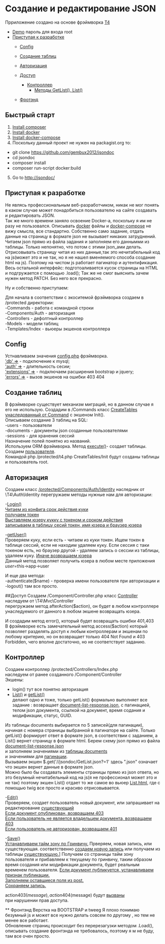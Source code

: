 # Создание и редактирование JSON

<!-- BADGES/ -->
Прриложение создано на основе фрэймворка 
[T4](https://github.com/pr-of-it/t4-app-mini) 

- [Demo](http://194437.simplecloud.ru./) пароль для входа root
- [Приступая к разработке](#Приступая-к-разработке)
  - [Config](#Config)
  - [Создание таблиц](#Создание-таблиц)
  - [Авторизация](#Авторизация)
  - [Доступ](#Доступ)
    - [Контроллер](#Контроллер)
      - [Методы GetList(), List()](#методы-GetList(),-List())
  
  - [Фротэнд](#Фронтэнд)     
      

## Быстрый старт
1. [Install composer](https://getcomposer.org)
2. [Install docker](https://docs.docker.com/install/)
3. [Install docker-compose](https://docs.docker.com/compose/install/)
4. Поскольку данный проект не нужен на packagist.org то:
  - git clone https://github.com/gembux2012/jsondoc
  - cd jsondoc
  - composer install  
  - composer run-script docker:build
   
5. Go to [http://jsondoc/](http://jsondoc/)

## Приступая к разработке
 Не являсь профессиональным веб-разработчиком, никак не мог понять в каком случае
 может понадобиться пользователю на сайте создавать и редактировать
 JSON.  
 Так же много времени заняло освоение Docker-a, поскольку 
 я им не разу не пользовался.
 Описывать  [docker](https://github.com/gembux2012/jsondoc/tree/master/docker) файлы
 и  [docker-compose](https://github.com/gembux2012/jsondoc/blob/master/docker-compose.yml)
 не вижу смысла, все стандартно. 
   Собственно само задание, отдать  данные на страницу в формате json
   не вызывает никаких затруднений. Читаем json прямо из файла задания и
   заполняем его даннымми из таблицы. Только непонятно, что потом с этими 
   json_ами делать. Отрисовывать страницу читая из них данные,так это 
   нечитабельный код на js(может это и не так, но я не нашел вменяемого способа
   создание html на js).
   Поэтому на чистом js работает пагинатор и  аутентификация.  
   Весь остальной интерфейс: подготоаливается кусок страницы на HTML 
   и подгружается  с помощью .load();
Так же не смог выяснить зачем нужен метод PATCH.
Без него все прекрасно.

   
    
Ну и собственно приступаем: 
 
 Для начала в соответствии с экоситемой фрэймворка создаем в 
 /protected директории:  
  -Commands - работа с командной строки  
  -Components/Auth - авторизация  
  -Controllers - дефолтный контроллер  
  -Models - модели таблиц  
  -Templates/Index - вьюеры экшенов контроллера  
 
## Config
Устнавливаем значения [config.php](https://github.com/gembux2012/jsondoc/blob/master/protected/config.php) фрэймворка.  
[ 'db' =>](https://github.com/gembux2012/jsondoc/blob/master/protected/config.php) - подключение
к mysql;  
['auth' =>](https://github.com/gembux2012/jsondoc/blob/master/protected/config.php) - длительность сесии;   
 ['extensions' =>](https://github.com/gembux2012/jsondoc/blob/master/protected/config.php) - подключаем расширения 
 bootstrap и jquery;  
['errors' =>](https://github.com/gembux2012/jsondoc/blob/master/protected/config.php) - вызов экшенов на ошибки 403 404 



## Создание таблиц
 
 В фрэймворке существует механизм миграций, но в данном случае я его не использую.
 Создадим в /Commands класс [CreateTables унаследованный от Command](https://github.com/gembux2012/jsondoc/blob/master/protected/Commands/CreateTables.php#L10)
 c экшеном Init().  
 Описываем создание 3 таблиц на SQL:  
  -users - пользователи  
  -documents - документы json созданные пользователями  
  -sessions - для хранения сессий  
  Назначение полей понятно из названий.    
  Используем ORM фрэймворка.
  Метод [execute()](https://github.com/gembux2012/jsondoc/blob/master/protected/Commands/CreateTables.php#L37)- создает таблицы.  
  Создаем [пользователя](https://github.com/gembux2012/jsondoc/blob/master/protected/Commands/CreateTables.php#L41).  
  Командой php /protected/t4.php CreateTables/Init будут созданы таблицы и пользователь
  root.
  
## Авторизация

Создаем класс [/protected/Components/Auth/Identity](https://github.com/gembux2012/jsondoc/blob/master/protected/Components/Auth/Identity.php#L12) наследник
от \T4\Auth\Identity
перегружаем методы нужные нам для авторизации:
  
 -[Login()](https://github.com/gembux2012/jsondoc/blob/master/protected/Components/Auth/Identity.php#L60)    
[Читаем из конфига срок действия куки](https://github.com/gembux2012/jsondoc/blob/master/protected/Components/Auth/Identity.php#L82)  
[получаем токен](https://github.com/gembux2012/jsondoc/blob/master/protected/Components/Auth/Identity.php#L83)  
[Выставляем юзеру кукку с токеном и сроком действия](https://github.com/gembux2012/jsondoc/blob/master/protected/Components/Auth/Identity.php#L82)  
[записываем в таблицу сесий токен, имя юзера и браузер юзера](https://github.com/gembux2012/jsondoc/blob/master/protected/Components/Auth/Identity.php#L70)  

-[getUser()]()  
Проверяем куку, если есть - читаем из куки токен. Ищем токен в таблице сессий, если
не находим удаляем куку. Если сессия с таки токеном есть, но браузер другой - 
удаляем запись о сессии из таблицы, удаляем куку.
[Иначе возвращаем юзера](https://github.com/gembux2012/jsondoc/blob/master/protected/Components/Auth/Identity.php#L56)  
Данный метод позволяет получить юзера в любом месте приложения $user=$this->app->user
  
И еще два метода:  
  -authenticate($name) - проверка имени пользователя при авторизации  и
  -logout() там все просто.
  
##Доступ
Создаем /Component/Controller.php класс [Controller](https://github.com/gembux2012/jsondoc/blob/master/protected/Components/Controller.php#L8)
наследуем от \T4\Mvc\Controller  
перегружаем метод afterAction($action), он будет в любом контроллере 
унаследуемого от данного в любом экшене возвращать юзера.  

И создадим метод error(), который будет возвращать ошибки 401,403  
В фрэймворке есть замечательный метод access($action)
который позволяет разделять доступ к любым контроллерам и экшенам по любому критерию,
но он возвращает только 404 Not Found и 403 Forbidden, чего
вполне достаточно, но не соответствует заданию.

## Контроллер

Создаем контроллер /protected/Controllers/Index.php  
наследуем от ранее созданного /Component/Controller  
Экшены:  
  - login() тут все понятно авторизация  
  - [List()](https://github.com/gembux2012/jsondoc/blob/master/protected/Controllers/Index.php#L24) и [getList()](https://github.com/gembux2012/jsondoc/blob/master/protected/Controllers/Index.php#L35)  
  делают одно и тоже, только getList() формально выполняет все задание
  : возвращает [document-list-response.json](https://github.com/gembux2012/jsondoc/blob/master/public/jsondoc/document-list-response.json),
  с пагинацией, телом json документа, ссылкой на документ, время содания
  и модификации, статус, GUID.   
   
   
   Из таблицы documents выбирается
   по 5 записей(для пагинации), начиная с номера страницы выбранной в пагинаторе
   на сайте. Только getList() формирует ответ в формате json, в соответствии с заданием, 
   a List() вернет страницу в формате html. 
   Берем схему json прямо из файла [document-list-response.json](https://github.com/gembux2012/jsondoc/blob/master/protected/Controllers/Index.php#L43)  
   и заполняем значениями из [таблицы documents](https://github.com/gembux2012/jsondoc/blob/master/protected/Controllers/Index.php#L43)  
   и значениями для [пагинации](https://github.com/gembux2012/jsondoc/blob/master/protected/Controllers/Index.php#L58).  
   Вызываем экшен   $.get('//jsondoc/GetList.json?=1' здесь ".json" 
   означает что экшен вернет данные в формате json.  
   Можно было бы создавать элементы страницы прямо из json ответа, но
   это безумный нечитабельный код на js(я не профессионал может это и не так)
   поэтому экшен List() отдает то же самое во вьюер
   [List.html](https://github.com/gembux2012/jsondoc/blob/master/protected/Templates/Index/List.html#L9), где  с помощью
   twig все просто и красиво отрисовывается. 
   
   -[Edit()](https://github.com/gembux2012/jsondoc/blob/master/protected/Controllers/Index.php#L81)  
   Проверяем, создает пользователь новый документ, или запрашивает на редактирование
   [существующий](https://github.com/gembux2012/jsondoc/blob/master/protected/Controllers/Index.php#L85)  
   [Если документ опубликован, возвращаем 403](https://github.com/gembux2012/jsondoc/blob/master/protected/Controllers/Index.php#L90)  
   [Если пользователь не является владельцем документа, возвращаем 403](https://github.com/gembux2012/jsondoc/blob/master/protected/Controllers/Index.php#L89)  
   [Если пользователь не авторизован, возвращаем 401](https://github.com/gembux2012/jsondoc/blob/master/protected/Controllers/Index.php#L83  )  
   
   
   -[Save()](https://github.com/gembux2012/jsondoc/blob/master/protected/Controllers/Index.php#L109)  
   [Устанавливаем тайм зону по Гринвичу.](https://github.com/gembux2012/jsondoc/blob/master/protected/Controllers/Index.php#L111)
   Прверяем, новая запись, или существующая.
   соответственно [создаем новую запись](https://github.com/gembux2012/jsondoc/blob/master/protected/Controllers/Index.php#L116) или получаем из таблицы [существующую.](https://github.com/gembux2012/jsondoc/blob/master/protected/Controllers/Index.php#L113)]
   Получаем со страницы тайм зону пользователя и прибавляем к текущему по гринвичу,
   таким образом время создания или модификации документа, будет реальным временем пользователя.
   [Если документ публикуется, устанавливаем признак публикации.](https://github.com/gembux2012/jsondoc/blob/master/protected/Controllers/Index.php#L122)  
   [Заполняем оставшиеся поля из post.](https://github.com/gembux2012/jsondoc/blob/master/protected/Controllers/Index.php#L125)  
   [Сохраняем запись.](https://github.com/gembux2012/jsondoc/blob/master/protected/Controllers/Index.php#L127)
   
   action403($message),action404($message) будут [вызваны](https://github.com/gembux2012/jsondoc/blob/master/protected/Components/Controller.php#L23)  
    при нарушении прав доступа.
    
** Фронтэнд
Верстка на BOOTSTRAP и tweeg
Я плохо понимаю безумный js и может все нужно делать совсем по другому
, но тем не менее все работает.  
Обновление страниц происходит без перерезагузки методом .Load(),
описывать создание фронтэнда не требовалось, поэтому я м не буду, там все очен просто.


  

      
   
     
   
         

  


  


   
  


  
  
  